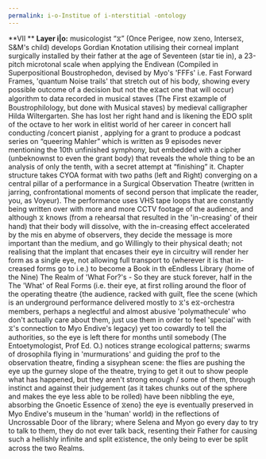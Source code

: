 ```yaml
---
permalink: i-o-Institue of i-nterstitial -ontology
---
```

**VII
				** **Layer i|o:**  musicologist “⧖” (Once Perigee, now ⧖eno, Interse⧖, S&M's child) develops Gordian Knotation utilising their corneal implant surgically installed by their father at the age of Seventeen (star tie in), a 23-pitch microtonal scale when applying the Endivean (Compiled in Superpositional Boustrophedon, devised by Myo's 'FFFs' i.e. Fast Forward Frames, 'quantum Noise trails' that stretch out of his body, showing every possible outcome of a decision but not the e⧖act one that will occur) algorithm to data recorded in musical staves (The First e⧖ample of Boustrophilology, but done with Musical staves) by medieval calligrapher Hilda Wiltergarten. She has lost her right hand and is likening the EDO split of the octave to her work in elitist world of her career in concert hall conducting /concert pianist , applying for a grant to produce a podcast series on “queering Mahler” which is written as 9 episodes never mentioning the 10th unfinished symphony, but embedded with a cipher (unbeknownst to even the grant body) that reveals the whole thing to be an analysis of only the tenth, with a secret attempt at “finishing” it. Chapter structure takes CYOA format with two paths (left and Right) converging on a central pillar of a performance in a Surgical Observation Theatre (written in jarring, confrontational moments of second person that implicate the reader, you, as Voyeur). The performance uses VHS tape loops that are constantly being written over with more and more CCTV footage of the audience, and although ⧖ knows (from a rehearsal that resulted in the 'in-creasing' of their hand) that their body will dissolve, with the in-creasing  effect accelerated by the mis en abyme of observers, they decide the message is more important than the medium, and go Willingly to their physical death; not realising that the implant that encases their eye in circuitry will render her form as a single eye, not allowing full transport to (wherever it is that in-creased forms go to i.e.) to become a Book in th eEndless Library (home of the Nine) The Realm of 'What For?'s - So they are stuck forever, half in the The 'What' of Real Forms (i.e. their eye, at first rolling around the floor of the operating theatre {the audience, racked with guilt, flee the scene (which is an underground performance delivered mostly to ⧖'s e⧖-orchestra members, perhaps a neglectful and almost abusive 'polymathecule' who don't actually care about them, just use them in order to feel 'special' with ⧖'s connection to Myo Endive's legacy) yet too cowardly to tell the authorities, so the eye is left there for months until somebody (The Entoetymologist, Prof Ed. O.) notices strange ecological patterns; swarms of drosophila flying in 'murmurations' and guiding the prof to the observation theatre, finding a sisyphean scene: the flies are pushing the eye up the gurney slope of the theatre, trying to get it out to show people what has happened, but they aren't strong enough / some of them, through instinct and against their judgement (as it takes chunks out of the sphere and makes the eye less able to be rolled) have been nibbling the eye, absorbing the Gnoetic Essence of ⧖eno} the eye is eventually preserved in Myo Endive's museum in the 'human' world) in the reflections of Uncrossable Door of the library; where Selena and Myon go every day to try to talk to them, they do not ever talk back, resenting their Father for causing such a hellishly infinite and split e⧖istence, the only being to ever be split across the two Realms. 